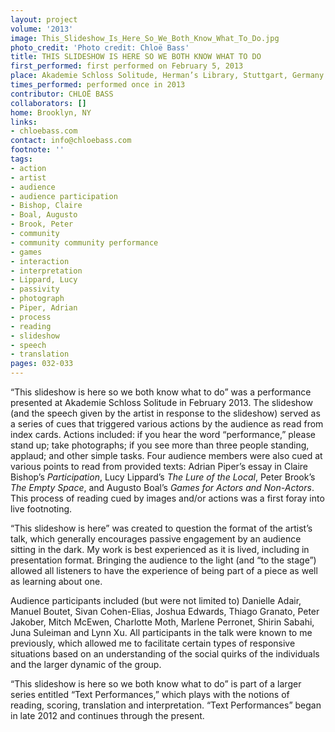 ```yaml
---
layout: project
volume: '2013'
image: This_Slideshow_Is_Here_So_We_Both_Know_What_To_Do.jpg
photo_credit: 'Photo credit: Chloë Bass'
title: THIS SLIDESHOW IS HERE SO WE BOTH KNOW WHAT TO DO
first_performed: first performed on February 5, 2013
place: Akademie Schloss Solitude, Herman’s Library, Stuttgart, Germany
times_performed: performed once in 2013
contributor: CHLOË BASS
collaborators: []
home: Brooklyn, NY
links:
- chloebass.com
contact: info@chloebass.com
footnote: ''
tags:
- action
- artist
- audience
- audience participation
- Bishop, Claire
- Boal, Augusto
- Brook, Peter
- community
- community community performance
- games
- interaction
- interpretation
- Lippard, Lucy
- passivity
- photograph
- Piper, Adrian
- process
- reading
- slideshow
- speech
- translation
pages: 032-033
---
```


“This slideshow is here so we both know what to do” was a performance presented at Akademie Schloss Solitude in February 2013. The slideshow (and the speech given by the artist in response to the slideshow) served as a series of cues that triggered various actions by the audience as read from index cards. Actions included: if you hear the word “performance,” please stand up; take photographs; if you see more than three people standing, applaud; and other simple tasks. Four audience members were also cued at various points to read from provided texts: Adrian Piper’s essay in Claire Bishop’s _Participation_, Lucy Lippard’s _The Lure of the Local_, Peter Brook’s _The Empty Space_, and Augusto Boal’s _Games for Actors and Non-Actors_. This process of reading cued by images and/or actions was a first foray into live footnoting.

“This slideshow is here” was created to question the format of the artist’s talk, which generally encourages passive engagement by an audience sitting in the dark. My work is best experienced as it is lived, including in presentation format. Bringing the audience to the light (and “to the stage”) allowed all listeners to have the experience of being part of a piece as well as learning about one.

Audience participants included (but were not limited to) Danielle Adair, Manuel Boutet, Sivan Cohen-Elias, Joshua Edwards, Thiago Granato, Peter Jakober, Mitch McEwen, Charlotte Moth, Marlene Perronet, Shirin Sabahi, Juna Suleiman and Lynn Xu. All participants in the talk were known to me previously, which allowed me to facilitate certain types of responsive situations based on an understanding of the social quirks of the individuals and the larger dynamic of the group.

“This slideshow is here so we both know what to do” is part of a larger series entitled “Text Performances,” which plays with the notions of reading, scoring, translation and interpretation. “Text Performances” began in late 2012 and continues through the present.
